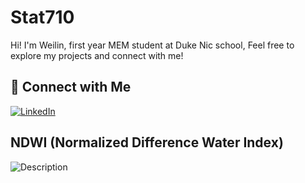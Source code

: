 # Stat710

Hi! I'm Weilin, first year MEM student at Duke Nic school, Feel free to explore my projects and connect with me!

## 🔗 Connect with Me  
[![LinkedIn](https://img.shields.io/badge/LinkedIn-Profile-blue)](https://www.linkedin.com/in/wang-weilin/)  

## NDWI (Normalized Difference Water Index) 
![Description](https://media.licdn.com/dms/image/v2/D4E22AQHTAOli8QmK2g/feedshare-shrink_800/B4EZWzaKidG0Ao-/0/1742471736221?e=1745452800&v=beta&t=TD8Va92mwOr5YL_PMi37uTWDyYwJfK20VDGou2Ya9t0)
